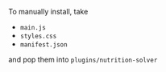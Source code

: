 To manually install, take 
- `main.js`
- `styles.css`
- `manifest.json`

and pop them into `plugins/nutrition-solver`

